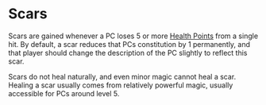 # Scars

Scars are gained whenever a PC loses 5 or more [Health Points](Health%20Points.md) from a single hit. By default, a scar reduces that PCs constitution by 1 permanently, and that player should change the description of the PC slightly to reflect this scar.

Scars do not heal naturally, and even minor magic cannot heal a scar. Healing a scar usually comes from relatively powerful magic, usually accessible for PCs around level 5.